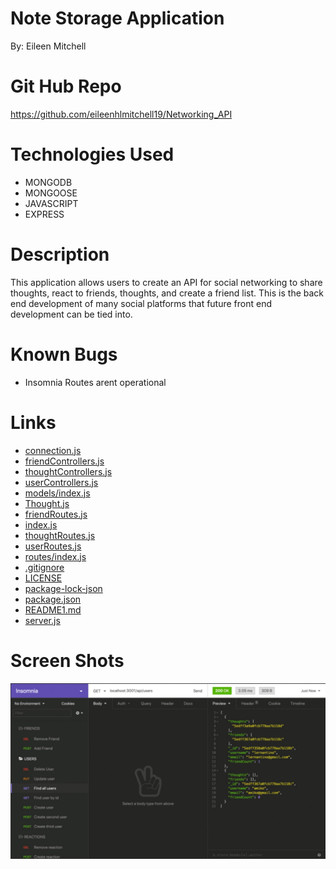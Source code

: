 # Note Storage Application

By: Eileen Mitchell

# Git Hub Repo
https://github.com/eileenhlmitchell19/Networking_API

# Technologies Used
- MONGODB
- MONGOOSE
- JAVASCRIPT
- EXPRESS

# Description
This application allows users to create an API for social networking to share thoughts, react to friends, thoughts, and create a friend list. This is the back end development of many social platforms that future front end development can be tied into. 

# Known Bugs
- Insomnia Routes arent operational

# Links
- [connection.js](./Develop/config/connection.js)
- [friendControllers.js](./Develop/controllers/friendControllers.js)
- [thoughtControllers.js](./Develop/controllers/thoughtControllers.js)
- [userControllers.js](./Develop/controllers/userControllers.js)
- [models/index.js](./Develop/models/index.js)
- [Thought.js](./Develop/models/Thought.js)
- [friendRoutes.js](./Develop/routes/api/friendRoutes.js)
- [index.js](./Develop/routes/api/index.js)
- [thoughtRoutes.js](./Develop/routes/api/thoughtRoutes.js)
- [userRoutes.js](./Develop/routes/api/userRoutes.js)
- [routes/index.js](./Develop/routes/index.js)
- [.gitignore](./Develop/.gitignore)
- [LICENSE](./Develop/LICENSE)
- [package-lock-json](./Develop/package-lock-json)
- [package.json](./Develop/package.json)
- [README1.md](./Develop/README1.md)
- [server.js](./Develop/server.js)

# Screen Shots
![Project connection](./Assets/18-HW-ex.jpg)



